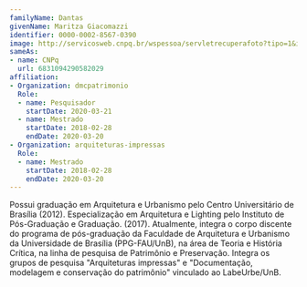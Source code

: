 ```yaml
---
familyName: Dantas
givenName: Maritza Giacomazzi
identifier: 0000-0002-8567-0390
image: http://servicosweb.cnpq.br/wspessoa/servletrecuperafoto?tipo=1&id=K4458417U3
sameAs:
- name: CNPq
  url: 6831094290582029
affiliation:
- Organization: dmcpatrimonio
  Role:
  - name: Pesquisador
    startDate: 2020-03-21
  - name: Mestrado
    startDate: 2018-02-28
    endDate: 2020-03-20
- Organization: arquiteturas-impressas
  Role:
  - name: Mestrado
    startDate: 2018-02-28
    endDate: 2020-03-20
---
```


Possui graduação em Arquitetura e Urbanismo pelo Centro Universitário de
Brasília (2012). Especialização em Arquitetura e Lighting pelo Instituto
de Pós-Graduação e Graduação. (2017). Atualmente, integra o corpo
discente do programa de pós-graduação da Faculdade de Arquitetura e
Urbanismo da Universidade de Brasília (PPG-FAU/UnB), na área de Teoria e
História Crítica, na linha de pesquisa de Patrimônio e Preservação.
Integra os grupos de pesquisa "Arquiteturas impressas" e "Documentação,
modelagem e conservação do patrimônio" vinculado ao LabeUrbe/UnB.


